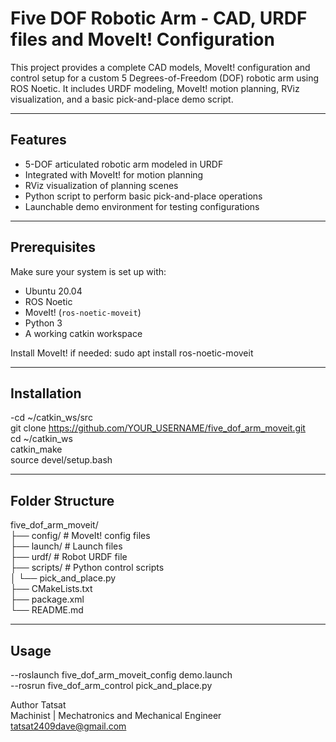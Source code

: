 # Five DOF Robotic Arm - CAD, URDF files and MoveIt! Configuration

This project provides a complete CAD models, MoveIt! configuration and control setup for a custom 5 Degrees-of-Freedom (DOF) robotic arm using ROS Noetic. It includes URDF modeling, MoveIt! motion planning, RViz visualization, and a basic pick-and-place demo script.

---

##  Features

- 5-DOF articulated robotic arm modeled in URDF
- Integrated with MoveIt! for motion planning
- RViz visualization of planning scenes
- Python script to perform basic pick-and-place operations
- Launchable demo environment for testing configurations

---

## Prerequisites

Make sure your system is set up with:

- Ubuntu 20.04
- ROS Noetic
- MoveIt! (`ros-noetic-moveit`)
- Python 3
- A working catkin workspace

Install MoveIt! if needed: sudo apt install ros-noetic-moveit

---

## Installation

  -cd ~/catkin_ws/src  
  git clone https://github.com/YOUR_USERNAME/five_dof_arm_moveit.git  
  cd ~/catkin_ws  
  catkin_make  
  source devel/setup.bash  

  ---
  ## Folder Structure
  five_dof_arm_moveit/  
├── config/                     # MoveIt! config files  
├── launch/                     # Launch files  
├── urdf/                       # Robot URDF file  
├── scripts/                    # Python control scripts  
│   └── pick_and_place.py  
├── CMakeLists.txt  
├── package.xml  
└── README.md  

  
  ---
  ## Usage

  --roslaunch five_dof_arm_moveit_config demo.launch  
  --rosrun five_dof_arm_control pick_and_place.py  

  

Author
Tatsat  
Machinist | Mechatronics and Mechanical Engineer
tatsat2409dave@gmail.com


```bash
